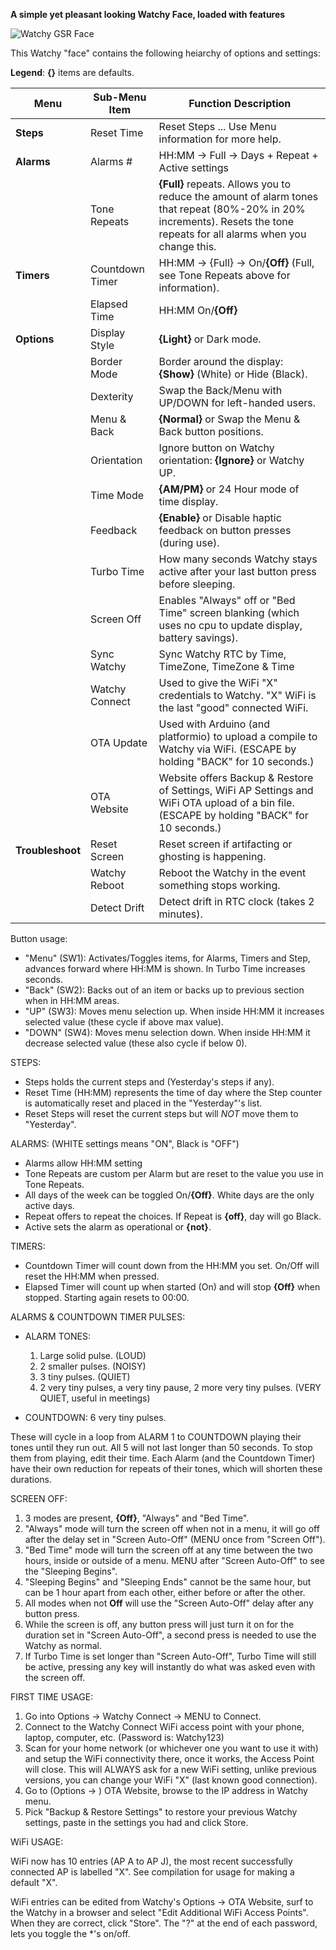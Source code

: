 **A simple yet pleasant looking Watchy Face, loaded with features**


![Watchy GSR Face](https://github.com/GuruSR/Watchy_GSR/blob/main/Watchy_GSR.jpg)

This Watchy "face" contains the following heiarchy of options and settings:

**Legend**:  **{}** items are defaults.

|Menu | Sub-Menu Item | Function Description |
|---- | ------------- | -------------------- |
|**Steps** | Reset Time        | Reset Steps ... Use Menu information for more help. |
|**Alarms** | Alarms #         |  HH:MM -> Full -> Days + Repeat + Active settings |
|           | Tone Repeats     |  **{Full}** repeats.  Allows you to reduce the amount of alarm tones that repeat (80%-20% in 20% increments).  Resets the tone repeats for all alarms when you change this. |
|**Timers** | Countdown Timer  | HH:MM -> {Full} -> On/**{Off}**  (Full, see Tone Repeats above for information). |
|           | Elapsed Time     | HH:MM On/**{Off}** |
|**Options** | Display Style   | **{Light}** or Dark mode. |
|            | Border Mode     | Border around the display:  **{Show}** (White) or Hide (Black). |
|            | Dexterity       | Swap the Back/Menu with UP/DOWN for left-handed users. |
|            | Menu & Back     | **{Normal}** or Swap the Menu & Back button positions. |
|            | Orientation     | Ignore button on Watchy orientation:  **{Ignore}** or Watchy UP. |
|            | Time Mode       | **{AM/PM}** or 24 Hour mode of time display. |
|            | Feedback        | **{Enable}** or Disable haptic feedback on button presses (during use). |
|            | Turbo Time      | How many seconds Watchy stays active after your last button press before sleeping. |
|            | Screen Off      | Enables "Always" off or "Bed Time" screen blanking (which uses no cpu to update display, battery savings). |
|            | Sync Watchy     | Sync Watchy RTC by Time, TimeZone, TimeZone & Time |
|            | Watchy Connect  | Used to give the WiFi "X" credentials to Watchy.  "X" WiFi is the last "good" connected WiFi. |
|            | OTA Update      | Used with Arduino (and platformio) to upload a compile to Watchy via WiFi.  (ESCAPE by holding "BACK" for 10 seconds.) |
|            | OTA Website     | Website offers Backup & Restore of Settings, WiFi AP Settings and WiFi OTA upload of a bin file.  (ESCAPE by holding "BACK" for 10 seconds.) |
|**Troubleshoot** | Reset Screen    | Reset screen if artifacting or ghosting is happening. |
|                 | Watchy Reboot   | Reboot the Watchy in the event something stops working. |
|                 | Detect Drift    | Detect drift in RTC clock (takes 2 minutes). |
            
Button usage:

- "Menu" (SW1):  Activates/Toggles items, for Alarms, Timers and Step, advances forward where HH:MM is shown.  In Turbo Time increases seconds.
- "Back" (SW2):  Backs out of an item or backs up to previous section when in HH:MM areas.
-  "UP"  (SW3):  Moves menu selection up.  When inside HH:MM it increases selected value (these cycle if above max value).
- "DOWN" (SW4):  Moves menu selection down.  When inside HH:MM it decrease selected value (these also cycle if below 0).

STEPS:

- Steps holds the current steps and (Yesterday's steps if any).
- Reset Time (HH:MM) represents the time of day where the Step counter is automatically reset and placed in the "Yesterday"'s list.
- Reset Steps will reset the current steps but will *NOT* move them to "Yesterday".

ALARMS:  (WHITE settings means "ON", Black is "OFF")

- Alarms allow HH:MM setting
- Tone Repeats are custom per Alarm but are reset to the value you use in Tone Repeats.
- All days of the week can be toggled On/**{Off}**.  White days are the only active days.
- Repeat offers to repeat the choices.  If Repeat is **{off}**, day will go Black.
- Active sets the alarm as operational or **{not}**.

TIMERS:

- Countdown Timer will count down from the HH:MM you set.  On/Off will reset the HH:MM when pressed.
- Elapsed Timer will count up when started (On) and will stop **{Off}** when stopped.  Starting again resets to 00:00.

ALARMS & COUNTDOWN TIMER PULSES:

- ALARM TONES:
  1.  Large solid pulse.  (LOUD)
  2.  2 smaller pulses.   (NOISY)
  3.  3 tiny pulses.  (QUIET)
  4.  2 very tiny pulses, a very tiny pause, 2 more very tiny pulses.  (VERY QUIET, useful in meetings)

- COUNTDOWN:  6 very tiny pulses.

These will cycle in a loop from ALARM 1 to COUNTDOWN playing their tones until they run out.  All 5 will not last longer than 50 seconds.  To stop them from playing, edit their time.  Each Alarm (and the Countdown Timer) have their own reduction for repeats of their tones, which will shorten these durations.

SCREEN OFF:

1.  3 modes are present, **{Off}**, "Always" and "Bed Time".
2.  "Always" mode will turn the screen off when not in a menu, it will go off after the delay set in "Screen Auto-Off" (MENU once from "Screen Off").
3.  "Bed Time" mode will turn the screen off at any time between the two hours, inside or outside of a menu.  MENU after "Screen Auto-Off" to see the "Sleeping Begins".
4.  "Sleeping Begins" and "Sleeping Ends" cannot be the same hour, but can be 1 hour apart from each other, either before or after the other.
5.  All modes when not **Off** will use the "Screen Auto-Off" delay after any button press.
6.  While the screen is off, any button press will just turn it on for the duration set in "Screen Auto-Off", a second press is needed to use the Watchy as normal.
7.  If Turbo Time is set longer than "Screen Auto-Off", Turbo Time will still be active, pressing any key will instantly do what was asked even with the screen off.

FIRST TIME USAGE:

1.  Go into Options -> Watchy Connect -> MENU to Connect.
2.  Connect to the Watchy Connect WiFi access point with your phone, laptop, computer, etc.  (Password is:  Watchy123)
3.  Scan for your home network (or whichever one you want to use it with) and setup the WiFi connectivity there, once it works, the Access Point will close.  This will ALWAYS ask for a new WiFi setting, unlike previous versions, you can change your WiFi "X" (last known good connection).
4.  Go to (Options -> ) OTA Website, browse to the IP address in Watchy menu.
5.  Pick "Backup & Restore Settings" to restore your previous Watchy settings, paste in the settings you had and click Store.

WiFi USAGE:

WiFi now has 10 entries (AP A to AP J), the most recent successfully connected AP is labelled "X".  See compilation for usage for making a default "X".

WiFi entries can be edited from Watchy's Options -> OTA Website, surf to the Watchy in a browser and select "Edit Additional WiFi Access Points".  When they are correct, click "Store".  The "?" at the end of each password, lets you toggle the *'s on/off.
